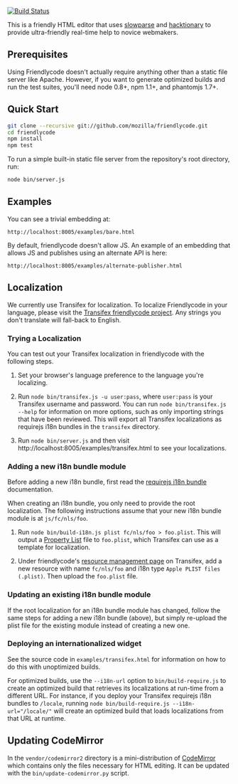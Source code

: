 [![Build Status](https://travis-ci.org/mozilla/friendlycode.png?branch=gh-pages)](http://travis-ci.org/mozilla/friendlycode)

This is a friendly HTML editor that uses [slowparse][] and [hacktionary][]
to provide ultra-friendly real-time help to novice webmakers.

## Prerequisites

Using Friendlycode doesn't actually require anything other than a
static file server like Apache. However, if you want to generate optimized
builds and run the test suites, you'll need node 0.8+, npm 1.1+, and
phantomjs 1.7+.

## Quick Start

```bash
git clone --recursive git://github.com/mozilla/friendlycode.git
cd friendlycode
npm install
npm test
```

To run a simple built-in static file server from the repository's
root directory, run:

```bash
node bin/server.js
```

## Examples

You can see a trivial embedding at:

    http://localhost:8005/examples/bare.html

By default, friendlycode doesn't allow JS. An example of an
embedding that allows JS and publishes using an alternate API is
here:

    http://localhost:8005/examples/alternate-publisher.html

## Localization

We currently use Transifex for localization. To localize Friendlycode
in your language, please visit the 
[Transifex friendlycode project][transifex]. Any strings you don't
translate will fall-back to English.

### Trying a Localization

You can test out your Transifex localization in friendlycode with the
following steps.

1. Set your browser's language preference to the language you're localizing.

2. Run `node bin/transifex.js -u user:pass`, where `user:pass` is your
   Transifex username and password. You can run `node bin/transifex.js --help`
   for information on more options, such as only importing strings that
   have been reviewed. This will export all Transifex localizations as
   requirejs i18n bundles in the `transifex` directory.

3. Run `node bin/server.js` and then visit 
   http://localhost:8005/examples/transifex.html to see your localizations.

### Adding a new i18n bundle module

Before adding a new i18n bundle, first read the [requirejs i18n bundle][i18n] 
documentation.

When creating an i18n bundle, you only need to provide the root localization.
The following instructions assume that your new i18n bundle module is at
`js/fc/nls/foo`.

1. Run `node bin/build-i18n.js plist fc/nls/foo > foo.plist`. This will
   output a [Property List][] file to `foo.plist`, which Transifex can
   use as a template for localization.

2. Under friendlycode's [resource management page][] on Transifex, add
   a new resource with name `fc/nls/foo` and i18n type 
   `Apple PLIST files (.plist)`. Then upload the `foo.plist` file.

### Updating an existing i18n bundle module

If the root localization for an i18n bundle module has changed, follow the 
same steps for adding a new i18n bundle (above), but simply re-upload the
plist file for the existing module instead of creating a new one.

### Deploying an internationalized widget

See the source code in `examples/transifex.html` for information
on how to do this with unoptimized builds.

For optimized builds, use the `--i18n-url` option to `bin/build-require.js`
to create an optimized build that retrieves its localizations at run-time
from a different URL. For instance, if you deploy your Transifex
requirejs i18n bundles to `/locale`, running
`node bin/build-require.js --i18n-url="/locale/"` will create an
optimized build that loads localizations from that URL at runtime.

## Updating CodeMirror

In the `vendor/codemirror2` directory is a mini-distribution of
[CodeMirror][] which contains only the files necessary for HTML editing. It 
can be updated with the `bin/update-codemirror.py` script.

  [i18n]: http://requirejs.org/docs/api.html#i18n
  [slowparse]: https://github.com/mozilla/slowparse
  [hacktionary]: https://github.com/toolness/hacktionary
  [CodeMirror]: http://codemirror.net/
  [transifex]: https://www.transifex.com/projects/p/friendlycode/
  [resource management page]: https://www.transifex.com/projects/p/friendlycode/resources/
  [Property List]: http://help.transifex.com/features/formats.html#plist-format
